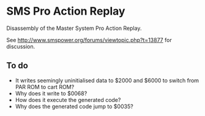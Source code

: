 SMS Pro Action Replay
=====================

Disassembly of the Master System Pro Action Replay.

See http://www.smspower.org/forums/viewtopic.php?t=13877 for discussion.

To do
-----

- It writes seemingly uninitialised data to $2000 and $6000 to switch from PAR ROM to cart ROM? 
- Why does it write to $0068? 
- How does it execute the generated code? 
- Why does the generated code jump to $0035? 
